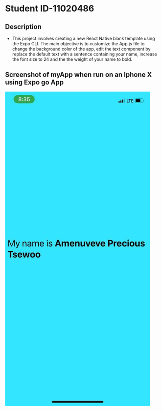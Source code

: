 # Student ID-11020486

## Description

+ This project involves creating a new React Native blank template using the Expo CLI. The main objective is to customize the App.js file to change the background color of the app, edit the text component by replace the default text with a sentence containing your name, increase the font size to 24 and the the weight of your name to bold.


## Screenshot of myApp when run on an Iphone X using Expo go App

![app screenshot](app_screenshot.jpg)